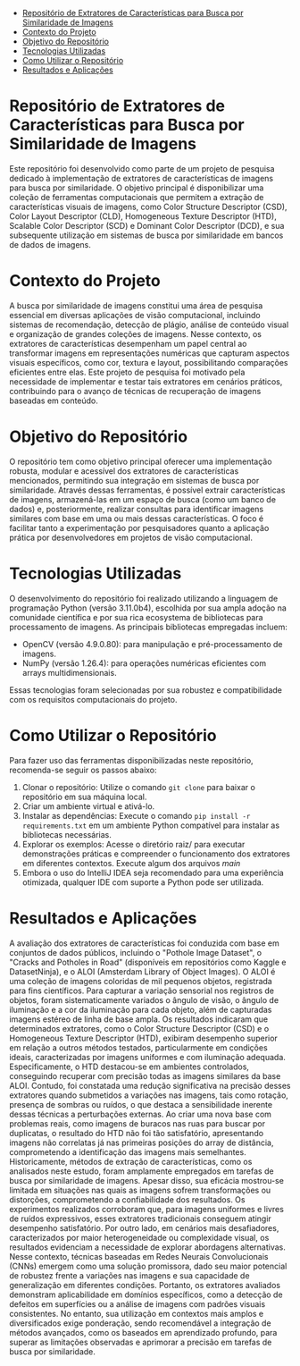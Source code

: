 - [Repositório de Extratores de Características para Busca por Similaridade de Imagens](#repositório-de-extratores-de-características-para-busca-por-similaridade-de-imagens)
- [Contexto do Projeto](#contexto-do-projeto)
- [Objetivo do Repositório](#objetivo-do-repositório)
- [Tecnologias Utilizadas](#tecnologias-utilizadas)
- [Como Utilizar o Repositório](#como-utilizar-o-repositório)
- [Resultados e Aplicações](#resultados-e-aplicações)


# Repositório de Extratores de Características para Busca por Similaridade de Imagens
Este repositório foi desenvolvido como parte de um projeto de pesquisa dedicado à implementação de extratores de 
características de imagens para busca por similaridade. O objetivo principal é disponibilizar uma coleção de ferramentas
computacionais que permitem a extração de características visuais de imagens, como Color Structure Descriptor (CSD), 
Color Layout Descriptor (CLD), Homogeneous Texture Descriptor (HTD), Scalable Color Descriptor (SCD) e Dominant Color 
Descriptor (DCD), e sua subsequente utilização em sistemas de busca por similaridade em bancos de dados de imagens.

# Contexto do Projeto
A busca por similaridade de imagens constitui uma área de pesquisa essencial em diversas aplicações de visão computacional,
incluindo sistemas de recomendação, detecção de plágio, análise de conteúdo visual e organização de grandes coleções de 
imagens. Nesse contexto, os extratores de características desempenham um papel central ao transformar imagens em 
representações numéricas que capturam aspectos visuais específicos, como cor, textura e layout, possibilitando comparações
eficientes entre elas. Este projeto de pesquisa foi motivado pela necessidade de implementar e testar tais extratores em 
cenários práticos, contribuindo para o avanço de técnicas de recuperação de imagens baseadas em conteúdo.

# Objetivo do Repositório
O repositório tem como objetivo principal oferecer uma implementação robusta, modular e acessível dos extratores
de características mencionados, permitindo sua integração em sistemas de busca por similaridade. Através dessas 
ferramentas, é possível extrair características de imagens, armazená-las em um espaço de busca (como um banco de dados) 
e, posteriormente, realizar consultas para identificar imagens similares com base em uma ou mais dessas características. 
O foco é facilitar tanto a experimentação por pesquisadores quanto a aplicação prática por desenvolvedores em projetos de
visão computacional.

# Tecnologias Utilizadas
O desenvolvimento do repositório foi realizado utilizando a linguagem de programação Python (versão 3.11.0b4), 
escolhida por sua ampla adoção na comunidade científica e por sua rica ecosystema de bibliotecas para processamento de 
imagens. As principais bibliotecas empregadas incluem:

- OpenCV (versão 4.9.0.80): para manipulação e pré-processamento de imagens.
- NumPy (versão 1.26.4): para operações numéricas eficientes com arrays multidimensionais.

Essas tecnologias foram selecionadas por sua robustez e compatibilidade com os requisitos computacionais do projeto.

# Como Utilizar o Repositório
Para fazer uso das ferramentas disponibilizadas neste repositório, recomenda-se seguir os passos abaixo:

1. Clonar o repositório: Utilize o comando `git clone` para baixar o repositório em sua máquina local.
2. Criar um ambiente virtual e ativá-lo. 
3. Instalar as dependências: Execute o comando `pip install -r requirements.txt` em um ambiente Python compatível para instalar as bibliotecas necessárias.
4. Explorar os exemplos: Acesse o diretório raiz/ para executar demonstrações práticas e compreender o funcionamento dos extratores em diferentes contextos. Execute algum dos arquivos *main*
5. Embora o uso do IntelliJ IDEA seja recomendado para uma experiência otimizada, qualquer IDE com suporte a Python pode ser utilizada.

# Resultados e Aplicações

A avaliação dos extratores de características foi conduzida com base em conjuntos de dados públicos, incluindo o "Pothole Image Dataset", o "Cracks and Potholes in Road" (disponíveis em repositórios como Kaggle e DatasetNinja), e o ALOI (Amsterdam Library of Object Images).
O ALOI é uma coleção de imagens coloridas de mil pequenos objetos, registrada para fins científicos. Para capturar a variação sensorial nos registros de objetos, foram sistematicamente variados o ângulo de visão, o ângulo de iluminação e a cor da iluminação para cada objeto, além de capturadas imagens estéreo de linha de base ampla.
Os resultados indicaram que determinados extratores, como o Color Structure Descriptor (CSD) e o Homogeneous Texture Descriptor (HTD), exibiram desempenho superior em relação a outros métodos testados, particularmente em condições ideais, caracterizadas por imagens uniformes e com iluminação adequada. Especificamente, o HTD destacou-se em ambientes controlados, conseguindo recuperar com precisão todas as imagens similares da base ALOI. 
Contudo, foi constatada uma redução significativa na precisão desses extratores quando submetidos a variações nas imagens, tais como rotação, presença de sombras ou ruídos, o que destaca a sensibilidade inerente dessas técnicas a perturbações externas. Ao criar uma nova base com problemas reais, como imagens de buracos nas ruas para buscar por duplicatas, o resultado do HTD não foi tão satisfatório, apresentando imagens não correlatas já nas primeiras posições do array de distância, comprometendo a identificação das imagens mais semelhantes. 
Historicamente, métodos de extração de características, como os analisados neste estudo, foram amplamente empregados em tarefas de busca por similaridade de imagens. Apesar disso, sua eficácia mostrou-se limitada em situações nas quais as imagens sofrem transformações ou distorções, comprometendo a confiabilidade dos resultados. Os experimentos realizados corroboram que, para imagens uniformes e livres de ruídos expressivos, esses extratores tradicionais conseguem atingir desempenho satisfatório. Por outro lado, em cenários mais desafiadores, caracterizados por maior heterogeneidade ou complexidade visual, os resultados evidenciam a necessidade de explorar abordagens alternativas. 
Nesse contexto, técnicas baseadas em Redes Neurais Convolucionais (CNNs) emergem como uma solução promissora, dado seu maior potencial de robustez frente a variações nas imagens e sua capacidade de generalização em diferentes condições.
Portanto, os extratores avaliados demonstram aplicabilidade em domínios específicos, como a detecção de defeitos em superfícies ou a análise de imagens com padrões visuais consistentes. No entanto, sua utilização em contextos mais amplos e diversificados exige ponderação, sendo recomendável a integração de métodos avançados, como os baseados em aprendizado profundo, para superar as limitações observadas e aprimorar a precisão em tarefas de busca por similaridade. 


 



 
 
 


 
 
 
